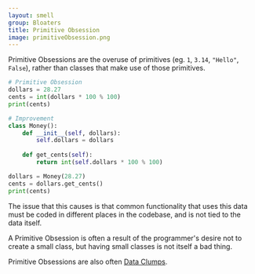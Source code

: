 ```yaml
---
layout: smell
group: Bloaters
title: Primitive Obsession
image: primitiveObsession.png
---
```

Primitive Obsessions are the overuse of primitives (eg. `1`, `3.14`, `"Hello"`, `False`), rather than classes that make use of those primitives.
~~~ python
# Primitive Obsession
dollars = 28.27
cents = int(dollars * 100 % 100)
print(cents)

# Improvement
class Money():
    def __init__(self, dollars):
        self.dollars = dollars
    
    def get_cents(self):
        return int(self.dollars * 100 % 100)

dollars = Money(28.27)
cents = dollars.get_cents()
print(cents)
~~~
The issue that this causes is that common functionality that uses this data must be coded in different places in the codebase, and is not tied to the data itself.

A Primitive Obsession is often a result of the programmer's desire not to create a small class, but having small classes is not itself a bad thing.

Primitive Obsessions are also often [Data Clumps](dataClump).